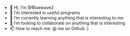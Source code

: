 - 👋 Hi, I’m @Bluewave2
- 👀 I’m interested in useful programs
- 🌱 I’m currently learning anything that is interesting to me
- 💞️ I’m looking to collaborate on anything that is interesting
- 📫 How to reach me: @ me on Github :)

<!---
Bluewave2/Bluewave2 is a ✨ special ✨ repository because its `README.md` (this file) appears on your GitHub profile.
You can click the Preview link to take a look at your changes.
--->
